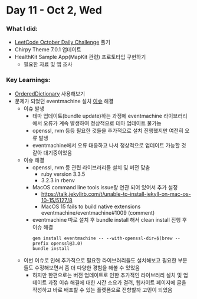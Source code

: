 # Day 11 - Oct 2, Wed

### What I did:
- [LeetCode October Daily Challenge](https://leetcode.com/problems/rank-transform-of-an-array/description/?envType=daily-question&envId=2024-10-02) 풀기
- Chirpy Theme 7.0.1 업데이트
- HealthKit Sample App(MapKit 관련) 프로토타입 구현하기
  - 필요한 자료 및 앱 조사
  
### Key Learnings:
- [OrderedDictionary](https://github.com/apple/swift-collections/blob/main/Documentation/OrderedDictionary.md) 사용해보기
- 문제가 되었던 eventmachine 설치 [이슈](https://github.com/imjhk03/imjhk03.github.io/issues/215) 해결
  - 이슈 발생
    - 테마 업데이트(bundle update)하는 과정에 eventmachine 라이브러리에서 오류가 계속 발생하여 정상적으로 테마 업데이트 불가능
    - openssl, rvm 등등 필요한 것들을 추가적으로 설치 진행했지만 여전히 오류 발생
    - eventmachine에서 오류 대응하고 나서 정상적으로 업데이트 가능할 것 같아 대기중이었음
  - 이슈 해결
    - openssl, rvm 등 관련 라이브러리들 설치 및 버전 맞춤
      - ruby version 3.3.5
      - 3.2.3 in rbenv
    - MacOS command line tools issue랑 연관 되어 있어서 추가 설정
      - https://talk.jekyllrb.com/t/unable-to-install-jekyll-on-mac-os-10-15/5127/8
      - MacOS 15 fails to build native extensions eventmachine/eventmachine#1009 (comment)
    - eventmachine 따로 설치 후 bundle install 해서 clean install 진행 후 이슈 해결
      ```
      gem install eventmachine -- --with-openssl-dir=$(brew --prefix openssl@3.0)
      bundle install
      ```
  - 이번 이슈로 인해 추가적으로 필요한 라이브러리들도 설치해보고 필요한 부분들도 수정해보면서 좀 더 다양한 경험을 해볼 수 있었음
    - 하지만 한편으로는 버전 업데이트로 인한 추가적인 라이브러리 설치 및 업데이트 과정 이슈 해결에 대한 시간 소요가 걸려,
      웹사이트 페이지에 글을 작성하고 바로 배포할 수 있는 플랫폼으로 전향할까 고민이 되었음

